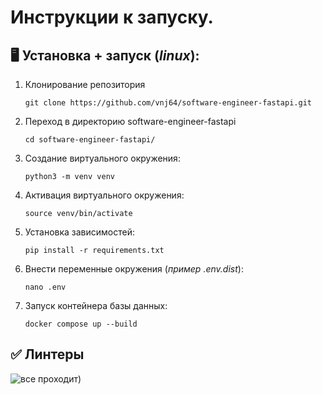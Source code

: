 # Инструкции к запуску.

## 🖥 Установка + запуск (**_linux_**):

1. Клонирование репозитория

   ```git clone https://github.com/vnj64/software-engineer-fastapi.git```
2. Переход в директорию software-engineer-fastapi

   ```cd software-engineer-fastapi/```
3. Создание виртуального окружения:

    ```python3 -m venv venv```
4. Активация виртуального окружения:
    
    ```source venv/bin/activate```
5. Установка зависимостей:
    
    ```pip install -r requirements.txt```
6. Внести переменные окружения (_пример .env.dist_):

    ```nano .env```
8. Запуск контейнера базы данных:

    ```docker compose up --build```


## ✅ Линтеры
![все проходит)](/home/vnj/PycharmProjects/examProject/github-assets/photo_2024-01-15_21-11-50.jpg)